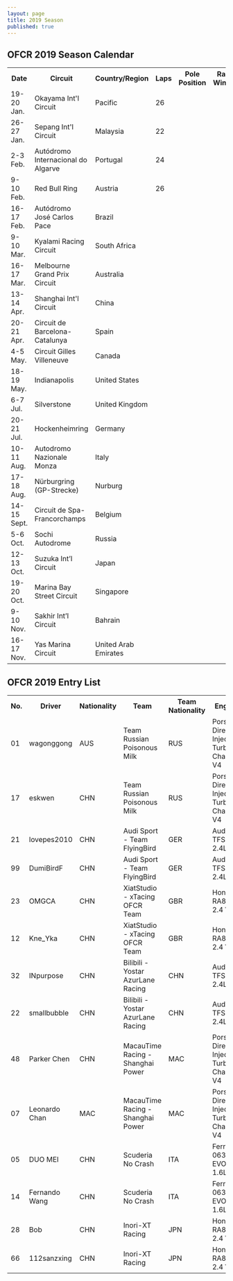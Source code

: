 ```yaml
---
layout: page
title: 2019 Season
published: true
---
```


## OFCR 2019 Season Calendar  
<font size="2">
<table>
  <tr>
    <th>Date</th>
    <th>Circuit</th>
    <th>Country/Region</th>
    <th>Laps</th>
    <th>Pole Position</th>
    <th>Race Winner</th>
  </tr>
  <tr>
    <td>19-20 Jan.</td>
    <td>Okayama Int'l Circuit</td>
    <td>Pacific</td>
    <td>26</td>
    <td></td>
    <td></td>
  </tr>
  <tr>
    <td>26-27 Jan.</td>
    <td>Sepang Int'l Circuit</td>
    <td>Malaysia</td>
    <td>22</td>
    <td></td>
    <td></td>
  </tr>
  <tr>
    <td>2-3 Feb.</td>
    <td>Autódromo Internacional do Algarve</td>
    <td>Portugal</td>
    <td>24</td>
    <td></td>
    <td></td>
  </tr>
  <tr>
    <td>9-10 Feb.</td>
    <td>Red Bull Ring</td>
    <td>Austria</td>
    <td>26</td>
    <td></td>
    <td></td>
  </tr>
  <tr>
    <td>16-17 Feb.</td>
    <td>Autódromo José Carlos Pace</td>
    <td>Brazil</td>
    <td></td>
    <td></td>
    <td></td>
  </tr>
  <tr>
    <td>9-10 Mar.</td>
    <td>Kyalami Racing Circuit</td>
    <td>South Africa</td>
    <td></td>
    <td></td>
    <td></td>
  </tr>
  <tr>
    <td>16-17 Mar.</td>
    <td>Melbourne Grand Prix Circuit</td>
    <td>Australia</td>
    <td></td>
    <td></td>
    <td></td>
  </tr>
  <tr>
    <td>13-14 Apr.</td>
    <td>Shanghai Int'l Circuit</td>
    <td>China</td>
    <td></td>
    <td></td>
    <td></td>
  </tr>
  <tr>
    <td>20-21 Apr.</td>
    <td>Circuit de Barcelona-Catalunya</td>
    <td>Spain</td>
    <td></td>
    <td></td>
    <td></td>
  </tr>
  <tr>
    <td>4-5 May.</td>
    <td>Circuit Gilles Villeneuve</td>
    <td>Canada</td>
    <td></td>
    <td></td>
    <td></td>
  </tr>
  <tr>
    <td>18-19 May.</td>
    <td>Indianapolis</td>
    <td>United States</td>
    <td></td>
    <td></td>
    <td></td>
  </tr>
  <tr>
    <td>6-7 Jul.</td>
    <td>Silverstone</td>
    <td>United Kingdom</td>
    <td></td>
    <td></td>
    <td></td>
  </tr>
  <tr>
    <td>20-21 Jul.</td>
    <td>Hockenheimring</td>
    <td>Germany</td>
    <td></td>
    <td></td>
    <td></td>
  </tr>
  <tr>
    <td>10-11 Aug.</td>
    <td>Autodromo Nazionale Monza</td>
    <td>Italy</td>
    <td></td>
    <td></td>
    <td></td>
  </tr>
  <tr>
    <td>17-18 Aug.</td>
    <td>Nürburgring (GP-Strecke)</td>
    <td>Nurburg</td>
    <td></td>
    <td></td>
    <td></td>
  </tr>
  <tr>
    <td>14-15 Sept.</td>
    <td>Circuit de Spa-Francorchamps</td>
    <td>Belgium</td>
    <td></td>
    <td></td>
    <td></td>
  </tr>
  <tr>
    <td>5-6 Oct.</td>
    <td>Sochi Autodrome</td>
    <td>Russia</td>
    <td></td>
    <td></td>
    <td></td>
  </tr>
  <tr>
    <td>12-13 Oct.</td>
    <td>Suzuka Int’l Circuit</td>
    <td>Japan</td>
    <td></td>
    <td></td>
    <td></td>
  </tr>
  <tr>
    <td>19-20 Oct.</td>
    <td>Marina Bay Street Circuit</td>
    <td>Singapore</td>
    <td></td>
    <td></td>
    <td></td>
  </tr>
  <tr>
    <td>9-10 Nov.</td>
    <td>Sakhir Int’l Circuit</td>
    <td>Bahrain</td>
    <td></td>
    <td></td>
    <td></td>
  </tr>
  <tr>
    <td>16-17 Nov.</td>
    <td>Yas Marina Circuit</td>
    <td>United Arab Emirates</td>
    <td></td>
    <td></td>
    <td></td>
  </tr>
</table>
</font>
  
## OFCR 2019 Entry List  

<font size="2">
<table>
  <tr>
    <th>No.</th>
    <th>Driver</th>
    <th>Nationality</th>
    <th>Team</th>
    <th>Team Nationality</th>
    <th>Engine</th>
    <th>Engine Manufacturer</th>
  </tr>
  <tr>
    <td>01</td>
    <td>wagonggong</td>
    <td>AUS</td>
    <td>Team Russian Poisonous Milk</td>
    <td>RUS</td>
    <td>Porsche Direct-Injected Turbo Charged V4</td>
    <td>Porsche</td>
  </tr>
  <tr>
    <td>17</td>
    <td>eskwen</td>
    <td>CHN</td>
    <td>Team Russian Poisonous Milk</td>
    <td>RUS</td>
    <td>Porsche Direct-Injected Turbo Charged V4</td>
    <td>Porsche</td>
  </tr>
  <tr>
    <td>21</td>
    <td>lovepes2010</td>
    <td>CHN</td>
    <td>Audi Sport - Team FlyingBird</td>
    <td>GER</td>
    <td>Audi TFSI 2.4L V8</td>
    <td>Audi</td>
  </tr>
  <tr>
    <td>99</td>
    <td>DumiBirdF</td>
    <td>CHN</td>
    <td>Audi Sport - Team FlyingBird</td>
    <td>GER</td>
    <td>Audi TFSI 2.4L V8</td>
    <td>Audi</td>
  </tr>
  <tr>
    <td>23</td>
    <td>OMGCA</td>
    <td>CHN</td>
    <td>XiatStudio - xTacing OFCR Team</td>
    <td>GBR</td>
    <td>Honda RA808E 2.4 V8</td>
    <td>Honda</td>
  </tr>
  <tr>
    <td>12</td>
    <td>Kne_Yka</td>
    <td>CHN</td>
    <td>XiatStudio - xTacing OFCR Team</td>
    <td>GBR</td>
    <td>Honda RA808E 2.4 V8</td>
    <td>Honda</td>
  </tr>
  <tr>
    <td>32</td>
    <td>INpurpose</td>
    <td>CHN</td>
    <td>Bilibili - Yostar AzurLane Racing</td>
    <td>CHN</td>
    <td>Audi TFSI 2.4L V8</td>
    <td>FAW</td>
  </tr>
  <tr>
    <td>22</td>
    <td>smallbubble</td>
    <td>CHN</td>
    <td>Bilibili - Yostar AzurLane Racing</td>
    <td>CHN</td>
    <td>Audi TFSI 2.4L V8</td>
    <td>FAW</td>
  </tr>
  <tr>
    <td>48</td>
    <td>Parker Chen</td>
    <td>CHN</td>
    <td>MacauTime Racing - Shanghai Power</td>
    <td>MAC</td>
    <td>Porsche Direct-Injected Turbo Charged V4</td>
    <td>CoCo Karen</td>
  </tr>
  <tr>
    <td>07</td>
    <td>Leonardo Chan</td>
    <td>MAC</td>
    <td>MacauTime Racing - Shanghai Power</td>
    <td>MAC</td>
    <td>Porsche Direct-Injected Turbo Charged V4</td>
    <td>CoCo Karen</td>
  </tr>
  <tr>
    <td>05</td>
    <td>DUO MEI</td>
    <td>CHN</td>
    <td>Scuderia No Crash</td>
    <td>ITA</td>
    <td>Ferrari 063 EVO 1.6L V6</td>
    <td>Ferrari</td>
  </tr>
  <tr>
    <td>14</td>
    <td>Fernando Wang</td>
    <td>CHN</td>
    <td>Scuderia No Crash</td>
    <td>ITA</td>
    <td>Ferrari 063 EVO 1.6L V6</td>
    <td>Ferrari</td>
  </tr>
  <tr>
    <td>28</td>
    <td>Bob</td>
    <td>CHN</td>
    <td>Inori-XT Racing</td>
    <td>JPN</td>
    <td>Honda RA808E 2.4 V8</td>
    <td>Honda</td>
  </tr>
  <tr>
    <td>66</td>
    <td>112sanzxing</td>
    <td>CHN</td>
    <td>Inori-XT Racing</td>
    <td>JPN</td>
    <td>Honda RA808E 2.4 V8</td>
    <td>Honda</td>
  </tr>
</table>
</font>